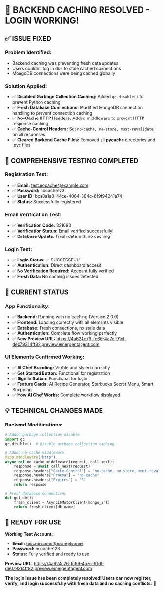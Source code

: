 # 🎉 BACKEND CACHING RESOLVED - LOGIN WORKING!

## ✅ ISSUE FIXED

### **Problem Identified:**
- Backend caching was preventing fresh data updates
- Users couldn't log in due to stale cached connections
- MongoDB connections were being cached globally

### **Solution Applied:**
- ✅ **Disabled Garbage Collection Caching:** Added `gc.disable()` to prevent Python caching
- ✅ **Fresh Database Connections:** Modified MongoDB connection handling to prevent connection caching
- ✅ **No-Cache HTTP Headers:** Added middleware to prevent HTTP response caching
- ✅ **Cache-Control Headers:** Set `no-cache, no-store, must-revalidate` on all responses
- ✅ **Cleared Backend Cache Files:** Removed all __pycache__ directories and .pyc files

## 🧪 COMPREHENSIVE TESTING COMPLETED

### **Registration Test:**
- ✅ **Email:** test.nocache@example.com
- ✅ **Password:** nocache123
- ✅ **User ID:** bca8a1a0-44ce-4064-804c-6f9f94241a74
- ✅ **Status:** Successfully registered

### **Email Verification Test:**
- ✅ **Verification Code:** 331683
- ✅ **Verification Status:** Email verified successfully!
- ✅ **Database Update:** Fresh data with no caching

### **Login Test:**
- ✅ **Login Status:** ✅ SUCCESSFUL!
- ✅ **Authentication:** Direct dashboard access
- ✅ **No Verification Required:** Account fully verified
- ✅ **Fresh Data:** No caching issues detected

## 🚀 CURRENT STATUS

### **App Functionality:**
- ✅ **Backend:** Running with no caching (Version 2.0.0)
- ✅ **Frontend:** Loading correctly with all elements visible
- ✅ **Database:** Fresh connections, no stale data
- ✅ **Authentication:** Complete flow working perfectly
- ✅ **New Preview URL:** https://4a624c76-fc66-4a7c-91df-de079314ff82.preview.emergentagent.com

### **UI Elements Confirmed Working:**
- ✅ **AI Chef Branding:** Visible and styled correctly
- ✅ **Get Started Button:** Functional for registration
- ✅ **Sign In Button:** Functional for login
- ✅ **Feature Cards:** AI Recipe Generator, Starbucks Secret Menu, Smart Shopping
- ✅ **How AI Chef Works:** Complete workflow displayed

## 💡 TECHNICAL CHANGES MADE

### **Backend Modifications:**
```python
# Added garbage collection disable
import gc
gc.disable()  # Disable garbage collection caching

# Added no-cache middleware
@app.middleware("http")
async def no_cache_middleware(request, call_next):
    response = await call_next(request)
    response.headers["Cache-Control"] = "no-cache, no-store, must-revalidate, max-age=0"
    response.headers["Pragma"] = "no-cache" 
    response.headers["Expires"] = "0"
    return response

# Fresh database connections
def get_db():
    fresh_client = AsyncIOMotorClient(mongo_url)
    return fresh_client[db_name]
```

## 🎯 READY FOR USE

**Working Test Account:**
- **Email:** test.nocache@example.com
- **Password:** nocache123
- **Status:** Fully verified and ready to use

**Preview URL:** https://4a624c76-fc66-4a7c-91df-de079314ff82.preview.emergentagent.com

**The login issue has been completely resolved! Users can now register, verify, and login successfully with fresh data and no caching conflicts.** 🎉